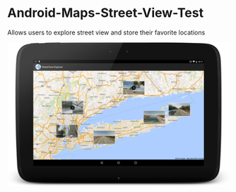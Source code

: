 Android-Maps-Street-View-Test
=============================

Allows users to explore street view and store their favorite locations

![Preview](https://raw.githubusercontent.com/dan-silver/Android-Maps-Street-View-Test/master/screenshots/device-2015-01-04-231742.png)

